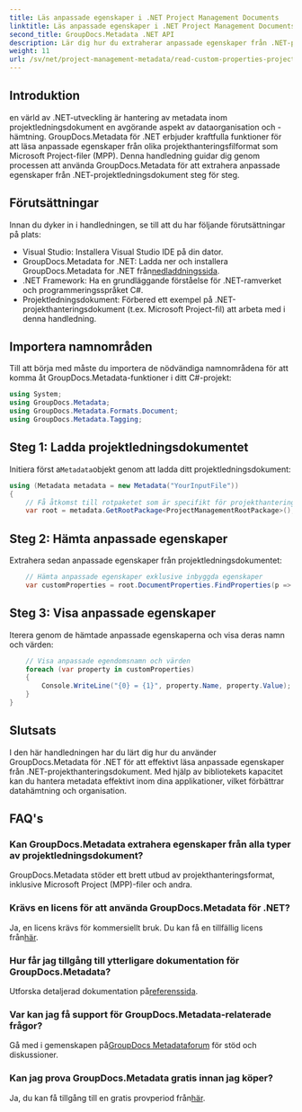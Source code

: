 ```yaml
---
title: Läs anpassade egenskaper i .NET Project Management Documents
linktitle: Läs anpassade egenskaper i .NET Project Management Documents
second_title: GroupDocs.Metadata .NET API
description: Lär dig hur du extraherar anpassade egenskaper från .NET-projekthanteringsdokument med GroupDocs.Metadata för .NET. Förbättra din metadatahantering.
weight: 11
url: /sv/net/project-management-metadata/read-custom-properties-project-management-documents/
---
```

## Introduktion
en värld av .NET-utveckling är hantering av metadata inom projektledningsdokument en avgörande aspekt av dataorganisation och -hämtning. GroupDocs.Metadata för .NET erbjuder kraftfulla funktioner för att läsa anpassade egenskaper från olika projekthanteringsfilformat som Microsoft Project-filer (MPP). Denna handledning guidar dig genom processen att använda GroupDocs.Metadata för att extrahera anpassade egenskaper från .NET-projektledningsdokument steg för steg.
## Förutsättningar
Innan du dyker in i handledningen, se till att du har följande förutsättningar på plats:
- Visual Studio: Installera Visual Studio IDE på din dator.
-  GroupDocs.Metadata for .NET: Ladda ner och installera GroupDocs.Metadata for .NET från[nedladdningssida](https://releases.groupdocs.com/metadata/net/).
- .NET Framework: Ha en grundläggande förståelse för .NET-ramverket och programmeringsspråket C#.
- Projektledningsdokument: Förbered ett exempel på .NET-projekthanteringsdokument (t.ex. Microsoft Project-fil) att arbeta med i denna handledning.

## Importera namnområden
Till att börja med måste du importera de nödvändiga namnområdena för att komma åt GroupDocs.Metadata-funktioner i ditt C#-projekt:
```csharp
using System;
using GroupDocs.Metadata;
using GroupDocs.Metadata.Formats.Document;
using GroupDocs.Metadata.Tagging;
```
## Steg 1: Ladda projektledningsdokumentet
 Initiera först a`Metadata`objekt genom att ladda ditt projektledningsdokument:
```csharp
using (Metadata metadata = new Metadata("YourInputFile"))
{
    // Få åtkomst till rotpaketet som är specifikt för projekthanteringsdokument
    var root = metadata.GetRootPackage<ProjectManagementRootPackage>();
```
## Steg 2: Hämta anpassade egenskaper
Extrahera sedan anpassade egenskaper från projektledningsdokumentet:
```csharp
    // Hämta anpassade egenskaper exklusive inbyggda egenskaper
    var customProperties = root.DocumentProperties.FindProperties(p => !p.Tags.Contains(Tags.Document.BuiltIn));
```
## Steg 3: Visa anpassade egenskaper
Iterera genom de hämtade anpassade egenskaperna och visa deras namn och värden:
```csharp
    // Visa anpassade egendomsnamn och värden
    foreach (var property in customProperties)
    {
        Console.WriteLine("{0} = {1}", property.Name, property.Value);
    }
}
```

## Slutsats
I den här handledningen har du lärt dig hur du använder GroupDocs.Metadata för .NET för att effektivt läsa anpassade egenskaper från .NET-projekthanteringsdokument. Med hjälp av bibliotekets kapacitet kan du hantera metadata effektivt inom dina applikationer, vilket förbättrar datahämtning och organisation.

## FAQ's
### Kan GroupDocs.Metadata extrahera egenskaper från alla typer av projektledningsdokument?
GroupDocs.Metadata stöder ett brett utbud av projekthanteringsformat, inklusive Microsoft Project (MPP)-filer och andra.
### Krävs en licens för att använda GroupDocs.Metadata för .NET?
 Ja, en licens krävs för kommersiellt bruk. Du kan få en tillfällig licens från[här](https://purchase.groupdocs.com/temporary-license/).
### Hur får jag tillgång till ytterligare dokumentation för GroupDocs.Metadata?
 Utforska detaljerad dokumentation på[referenssida](https://tutorials.groupdocs.com/metadata/net/).
### Var kan jag få support för GroupDocs.Metadata-relaterade frågor?
 Gå med i gemenskapen på[GroupDocs Metadataforum](https://forum.groupdocs.com/c/metadata/14) för stöd och diskussioner.
### Kan jag prova GroupDocs.Metadata gratis innan jag köper?
 Ja, du kan få tillgång till en gratis provperiod från[här](https://releases.groupdocs.com/).